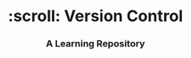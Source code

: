 <h1 align="center">
	:scroll: Version Control
</h1>

<h3 align="center">
	A Learning Repository
</h3>

